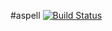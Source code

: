 #aspell [![Build Status](https://travis-ci.org/lutak-srce/aspell.svg)](https://travis-ci.org/lutak-srce/aspell)
